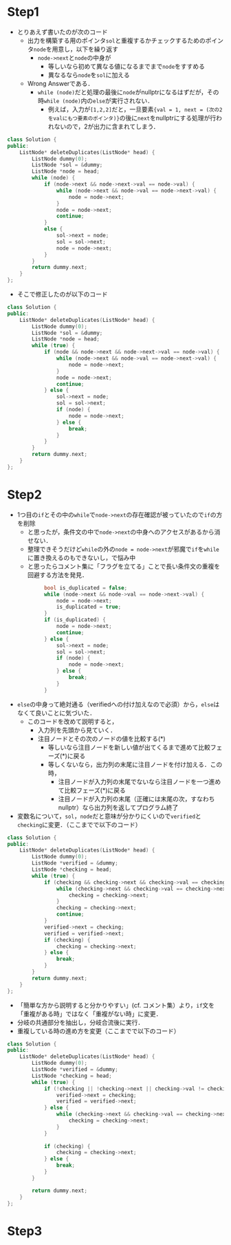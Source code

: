 # Step1
- とりあえず書いたのが次のコード
  - 出力を構築する用のポインタ`sol`と重複するかチェックするためのポインタ`node`を用意し，以下を繰り返す
    - `node->next`と`node`の中身が
      - 等しいなら初めて異なる値になるまでまで`node`をすすめる
      - 異なるなら`node`を`sol`に加える
  - Wrong Answerである．
    - `while (node)`だと処理の最後に`node`がnullptrになるはずだが，その時`while (node)`内の`else`が実行されない．
      - 例えば，入力が`[1,2,2]`だと，一旦要素`{val = 1, next = (次の2をvalにもつ要素のポインタ)}`の後に`next`をnullptrにする処理が行われないので，2が出力に含まれてしまう．
```C++
class Solution {
public:
    ListNode* deleteDuplicates(ListNode* head) {
        ListNode dummy(0);
        ListNode *sol = &dummy;
        ListNode *node = head;
        while (node) {
            if (node->next && node->next->val == node->val) {
                while (node->next && node->val == node->next->val) {
                    node = node->next;
                }
                node = node->next;
                continue;
            }
            else {
                sol->next = node;
                sol = sol->next;
                node = node->next;
            }
        }
        return dummy.next;
    }
};
```
- そこで修正したのが以下のコード
```C++
class Solution {
public:
    ListNode* deleteDuplicates(ListNode* head) {
        ListNode dummy(0);
        ListNode *sol = &dummy;
        ListNode *node = head;
        while (true) {
            if (node && node->next && node->next->val == node->val) {
                while (node->next && node->val == node->next->val) {
                    node = node->next;
                }
                node = node->next;
                continue;
            } else {
                sol->next = node;
                sol = sol->next;
                if (node) {
                    node = node->next;
                } else {
                    break;
                }
            }
        }
        return dummy.next;
    }
};
```

# Step2
- 1つ目の`if`とその中の`while`で`node->next`の存在確認が被っていたので`if`の方を削除
  - と思ったが，条件文の中で`node->next`の中身へのアクセスがあるから消せない．
  - 整理できそうだけど`while`の外の`node = node->next`が邪魔で`if`を`while`に置き換えるのもできないし，で悩み中
  - と思ったらコメント集に「フラグを立てる」ことで長い条件文の重複を回避する方法を発見．
```c++
            bool is_duplicated = false;
            while (node->next && node->val == node->next->val) {
                node = node->next;
                is_duplicated = true;
            }
            if (is_duplicated) {
                node = node->next;
                continue;
            } else {
                sol->next = node;
                sol = sol->next;
                if (node) {
                    node = node->next;
                } else {
                    break;
                }
            }
```
- `else`の中身って絶対通る（verifiedへの付け加えなので必須）から，`else`はなくて良いことに気づいた．
  - このコードを改めて説明すると，
    - 入力列を先頭から見ていく．
    - 注目ノードとその次のノードの値を比較する(*)
      - 等しいなら注目ノードを新しい値が出てくるまで進めて比較フェーズ(*)に戻る
      - 等しくないなら，出力列の末尾に注目ノードを付け加える．この時，
        - 注目ノードが入力列の末尾でないなら注目ノードを一つ進めて比較フェーズ(*)に戻る
        - 注目ノードが入力列の末尾（正確には末尾の次，すなわちnullptr）なら出力列を返してプログラム終了
- 変数名について，`sol`，`node`だと意味が分かりにくいので`verified`と`checking`に変更．（ここまでで以下のコード）
```　c++:step2-1.cpp
class Solution {
public:
    ListNode* deleteDuplicates(ListNode* head) {
        ListNode dummy(0);
        ListNode *verified = &dummy;
        ListNode *checking = head;
        while (true) {
            if (checking && checking->next && checking->val == checking->next->val) {
                while (checking->next && checking->val == checking->next->val) {
                    checking = checking->next;
                }
                checking = checking->next;
                continue;
            }
            verified->next = checking;
            verified = verified->next;
            if (checking) {
                checking = checking->next;
            } else {
                break;
            }
        }
        return dummy.next;
    }
};
```
- 「簡単な方から説明すると分かりやすい」(cf. コメント集）より，`if`文を「重複がある時」ではなく「重複がない時」に変更．
- 分岐の共通部分を抽出し，分岐合流後に実行．
- 重複している時の進め方を変更（ここまでで以下のコード）
```　c++:step2-2.cpp
class Solution {
public:
    ListNode* deleteDuplicates(ListNode* head) {
        ListNode dummy(0);
        ListNode *verified = &dummy;
        ListNode *checking = head;
        while (true) {
            if (!checking || !checking->next || checking->val != checking->next->val) {
                verified->next = checking;
                verified = verified->next;
            } else {
                while (checking->next && checking->val == checking->next->val) {
                    checking = checking->next;
                }
            }
            
            if (checking) {
                checking = checking->next;
            } else {
                break;
            } 
        }

        return dummy.next;
    }
};
```

# Step3

